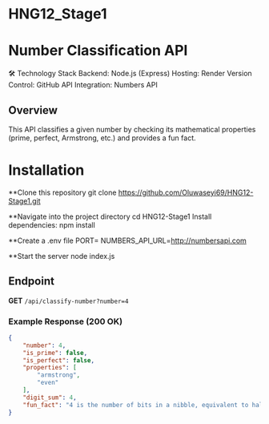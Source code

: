 # HNG12_Stage1

# Number Classification API

🛠️ Technology Stack
Backend: Node.js (Express)
Hosting: Render
Version Control: GitHub
API Integration: Numbers API

## Overview
This API classifies a given number by checking its mathematical properties (prime, perfect, Armstrong, etc.) and provides a fun fact.

# Installation 

**Clone this repository
git clone https://github.com/Oluwaseyi69/HNG12-Stage1.git

**Navigate into the project directory
cd HNG12-Stage1
Install dependencies:
npm install

**Create a .env file
PORT=
NUMBERS_API_URL=http://numbersapi.com

**Start the server
node index.js


## Endpoint
**GET** `/api/classify-number?number=4`

### Example Response (200 OK)
```json
{
    "number": 4,
    "is_prime": false,
    "is_perfect": false,
    "properties": [
        "armstrong",
        "even"
    ],
    "digit_sum": 4,
    "fun_fact": "4 is the number of bits in a nibble, equivalent to half a byte."
}
